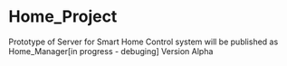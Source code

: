 # Home_Project
Prototype of Server for Smart Home
Control system will be published as Home_Manager[in progress - debuging]
 Version Alpha

